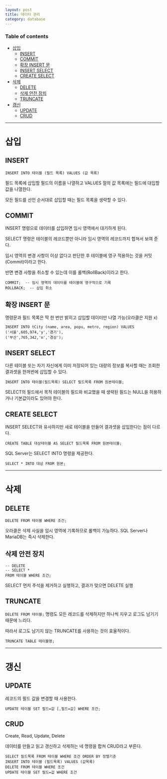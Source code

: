 ```yaml
---
layout: post
title: 데이터 관리
category: database
---
```


### Table of contents
- [삽입](#삽입)
	- [INSERT](#insert)
	- [COMMIT](#commit)
	- [확장 INSERT 문](#확장-insert-문)
	- [INSERT SELECT](#insert-select)
	- [CREATE SELECT](#create-select)
- [삭제](#삭제)
	- [DELETE](#delete)
	- [삭제 안전 장치](#삭제-안전-장치)
	- [TRUNCATE](#truncate)
- [갱신](#갱신)
	- [UPDATE](#update)
	- [CRUD](#crud)

---

# 삽입
## INSERT
`INSERT INTO 테이블 (필드 목록) VALUES (값 목록)`

필드 목록에 삽입할 필드의 이름을 나열하고
VALUES 절의 값 목록에는 필드에 대입할 값을 나열한다.

모든 필드를 선언 순서대로 삽입할 때는 필드 목록을 생략할 수 있다.

## COMMIT
INSERT 명령으로 데이터를 삽입하면 임시 영역에서 대기하게 된다.

SELECT 명령은 테이블의 레코드뿐만 아니라 임시 영역의 레코드까지 합쳐서 보여 준다.

임시 영역의 변경 사항이 이상 없다고 판단한 후 테이블에 영구 적용하는 것을 커밋(Commit)이라고 한다.

반면 변경 사항을 취소할 수 있는데 이를 롤백(RollBack)이라고 한다.

```
COMMIT;  -- 임시 영역의 데이터를 테이블에 영구적으로 기록
ROLLBACK;  -- 삽입 취소
```

## 확장 INSERT 문
명령문과 필드 목록은 딱 한 번만 밝히고 삽입할 데이터만 나열 가능(오라클은 지원 x)
```
INSERT INTO tCity (name, area, popu, metro, region) VALUES
('서울',605,974,'y','경기'),
('부산',765,342,'n','경상');
```

## INSERT SELECT
다른 테이블 또는 자기 자신에게 이미 저장되어 있는 대량의 정보를 복사할 때는 조회한 결과셋을 한꺼번에 삽입할 수 있다.

`INSERT INTO 테이블(필드목록) SELECT 필드목록 FROM 원본테이블;`

SELECT의 필드에서 목적 테이블의 필드와 비교했을 때 생략된 필드는 NULL을 허용하거나 기본값이라도 있어야 한다.

## CREATE SELECT
INSERT SELECT와 유사하지만 새로 테이블을 만들어 결과셋을 삽입한다는 점이 다르다.

`CREATE TABLE 대상테이블 AS SELECT 필드목록 FROM 원본테이블;`

SQL Server는 SELECT INTO 명령을 제공한다.

`SELECT * INTO 대상 FROM 원본;`

---

# 삭제
## DELETE
`DELETE FROM 테이블 WHERE 조건;`

오라클은 삭제 사실을 임시 영역에 기록하므로 롤백이 가능하다.
SQL Server나 MariaDB는 즉시 삭제한다.

## 삭제 안전 장치
```
-- DELETE
-- SELECT *
FROM 테이블 WHERE 조건;
```

SELECT 먼저 주석을 제거하고 실행하고, 결과가 맞으면 DELETE 실행

## TRUNCATE
`DELETE FROM 테이블;` 명령도 모든 레코드를 삭제하지만 하나씩 지우고 로그도 남기기 때문에 느리다.

따라서 로그도 남기지 않는 TRUNCATE를 사용하는 것이 효율적이다.

`TRUNCATE TABLE 테이블명;`

---

# 갱신
## UPDATE
레코드의 필드 값을 변경할 때 사용한다.

`UPDATE 테이블 SET 필드=값 [,필드=값] WHERE 조건;`

## CRUD
Create, Read, Update, Delete

데이터를 만들고 읽고 갱신하고 삭제하는 네 명령을 합쳐 CRUD라고 부른다.

```
SELECT 필드목록 FROM 테이블 WHERE 조건 ORDER BY 정렬기준
INSERT INTO 테이블 (필드목록) VALUES (값목록)
DELETE FROM 테이블 WHERE 조건
UPDATE 테이블 SET 필드=값 WHERE 조건
```